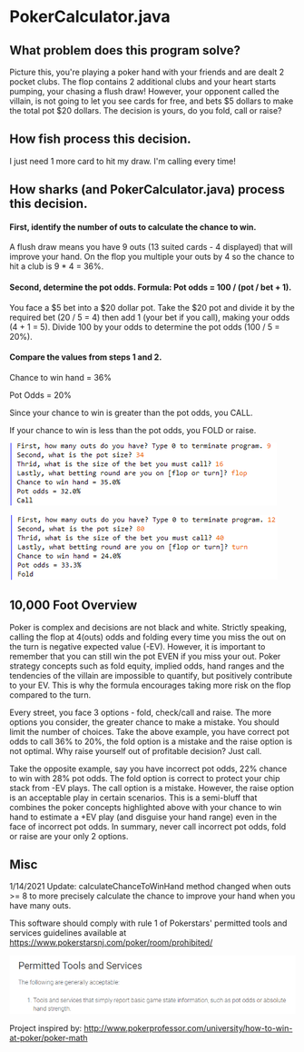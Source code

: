 # PokerCalculator.java
## What problem does this program solve?

Picture this, you're playing a poker hand with your friends and are dealt 2 pocket clubs. The flop contains 2 additional clubs and your heart starts pumping, your chasing a flush draw! However, your opponent called the villain, is not going to let you see cards for free, and bets $5 dollars to make the total pot $20 dollars. The decision is yours, do you fold, call or raise?

## How fish process this decision. 
I just need 1 more card to hit my draw. I'm calling every time!

## How sharks (and PokerCalculator.java) process this decision. 
#### First, identify the number of outs to calculate the chance to win.

A flush draw means you have 9 outs (13 suited cards - 4 displayed) that will improve your hand. On the flop you multiple your outs by 4 so the chance to hit a club is 9 * 4 = 36%.

#### Second, determine the pot odds. Formula: Pot odds = 100 / (pot / bet + 1).

You face a $5 bet into a $20 dollar pot. Take the $20 pot and divide it by the required bet (20 / 5 = 4) then add 1 (your bet if you call), making your odds (4 + 1 = 5). Divide 100 by your odds to determine the pot odds (100 / 5 = 20%).

#### Compare the values from steps 1 and 2.

Chance to win hand = 36%

Pot Odds = 20%

Since your chance to win is greater than the pot odds, you CALL.

If your chance to win is less than the pot odds, you FOLD or raise.


![](Pictures/ProductDemo1.PNG)

![](Pictures/ProductDemo2.PNG)

## 10,000 Foot Overview
Poker is complex and decisions are not black and white. Strictly speaking, calling the flop at 4(outs) odds and folding every time you miss the out on the turn is negative expected value (-EV). However, it is important to remember that you can still win the pot EVEN if you miss your out. Poker strategy concepts such as fold equity, implied odds, hand ranges and the tendencies of the villain are impossible to quantify, but positively contribute to your EV. This is why the formula encourages taking more risk on the flop compared to the turn.

Every street, you face 3 options - fold, check/call and raise. The more options you consider, the greater chance to make a mistake. You should limit the number of choices. Take the above example, you have correct pot odds to call 36% to 20%, the fold option is a mistake and the raise option is not optimal. Why raise yourself out of profitable decision? Just call.

Take the opposite example, say you have incorrect pot odds, 22% chance to win with 28% pot odds. The fold option is correct to protect your chip stack from -EV plays. The call option is a mistake. However, the raise option is an acceptable play in certain scenarios. This is a semi-bluff that combines the poker concepts highlighted above with your chance to win hand to estimate a +EV play (and disguise your hand range) even in the face of incorrect pot odds. In summary, never call incorrect pot odds, fold or raise are your only 2 options.

## Misc
1/14/2021 Update: calculateChanceToWinHand method changed when outs >= 8 to more precisely calculate the chance to improve your hand when you have many outs.

This software should comply with rule 1 of Pokerstars' permitted tools and services guidelines available at https://www.pokerstarsnj.com/poker/room/prohibited/

![](Pictures/AcceptableSoftware.PNG)

Project inspired by: http://www.pokerprofessor.com/university/how-to-win-at-poker/poker-math
